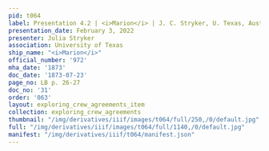 ```yaml
---
pid: t064
label: Presentation 4.2 | <i>Marion</i> | J. C. Stryker, U. Texas, Austin | 31
presentation_date: February 3, 2022
presenter: Julia Stryker
association: University of Texas
ship_name: "<i>Marion</i>"
official_number: '972'
mha_date: '1873'
doc_date: '1873-07-23'
page_no: LB p. 26-27
doc_no: '31'
order: '063'
layout: exploring_crew_agreements_item
collection: exploring_crew_agreements
thumbnail: "/img/derivatives/iiif/images/t064/full/250,/0/default.jpg"
full: "/img/derivatives/iiif/images/t064/full/1140,/0/default.jpg"
manifest: "/img/derivatives/iiif/t064/manifest.json"
---
```

